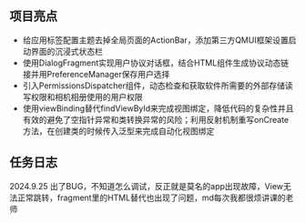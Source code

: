 ## 项目亮点

* 给应用标签配置主题去掉全局页面的ActionBar，添加第三方QMUI框架设置启动界面的沉浸式状态栏
* 使用DialogFragment实现用户协议对话框，结合HTML组件生成协议动态链接并用PreferenceManager保存用户选择
* 引入PermissionsDispatcher组件，动态检查和获取软件所需要的外部存储读写权限和相机相册使用的用户权限
* 使用viewBinding替代findViewById来完成视图绑定，降低代码的复杂性并且有效的避免了空指针异常和类转换异常的风险；利用反射机制重写onCreate方法，在创建类的时候传入泛型来完成自动化视图绑定


## 任务日志

2024.9.25 出了BUG，不知道怎么调试，反正就是莫名的app出现故障，View无法正常跳转，fragment里的HTML替代也出现了问题，md每次我都很烦讲课的老师